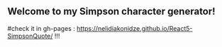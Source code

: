 ## Welcome to my Simpson character generator!

#check it in gh-pages : https://nelidiakonidze.github.io/React5-SimpsonQuote/ !!!
